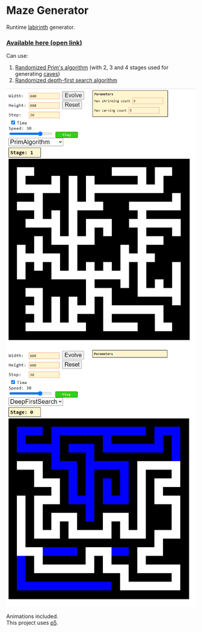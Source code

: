 # Maze Generator

Runtime [labirinth](https://en.wikipedia.org/wiki/Maze_generation_algorithm) generator.  
### [Available here (open link)](https://alordash.github.io/MazeGeneration/static/index.html)
  
Can use:
1. [Randomized Prim's algorithm](https://en.wikipedia.org/wiki/Maze_generation_algorithm#Randomized_Prim's_algorithm) (with 2, 3 and 4 stages used for generating [caves](https://habr.com/ru/post/537630/))
2. [Randomized depth-first search algorithm](https://en.wikipedia.org/wiki/Maze_generation_algorithm#Randomized_depth-first_search)

![Demo1](previews/ls1.png)
![Demo2](previews/ls2.png)

Animations included.  
This project uses [p5](https://p5js.org/).
